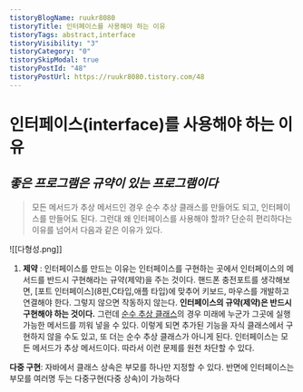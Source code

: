 ```yaml
---
tistoryBlogName: ruukr8080
tistoryTitle: 인터페이스를 사용해야 하는 이유
tistoryTags: abstract,interface
tistoryVisibility: "3"
tistoryCategory: "0"
tistorySkipModal: true
tistoryPostId: "48"
tistoryPostUrl: https://ruukr8080.tistory.com/48
---
```

# 인터페이스(interface)를 사용해야 하는 이유
*좋은 프로그램은 규약이 있는 프로그램이다*
---

>모든 메서드가 추상 메서드인 경우 순수 추상 클래스를 만들어도 되고, 인터페이스를 만들어도 된다. 그런대 왜 인터페이스를 사용해야 할까?
>단순히 편리하다는 이유를 넘어서 다음과 같은 이유가 있다.

![[다형성.png]]
1. **제약**  :  인터페이스를 만드는 이유는 인터페이스를 구현하는 곳에서 인터페이스의 메서드를 반드시 구현해라는 규약(제약)을 주는 것이다.
	핸드폰 충전포트를 생각해보면, [포트 인터페이스](8핀,C타입,애플 타입)에 맞추어 키보드, 마우스를 개발하고 연결해야 한다.
	그렇지 않으면 작동하지 않는다. **인터페이스의 규약(제약)은 반드시 구현해야 하는 것이다.**
	그런데 [순수 추상 클래스]()의 경우 미래에 누군가 그곳에 실행 가능한 메서드를 끼워 넣을 수 있다.
	이렇게 되면 추가된 기능을 자식 클래스에서 구현하지 않을 수도 있고, 또 더는 순수 추상 클래스가 아니게 된다.
	인터페이스는 모든 메서드가 추상 메서드이다. 따라서 이런 문제를 원천 차단할 수 있다.


**다중 구현**: 자바에서 클래스 상속은 부모를 하나만 지정할 수 있다. 
반면에 인터페이스는 부모를 여러명 두는 다중구현(다중 상속)이 가능하다